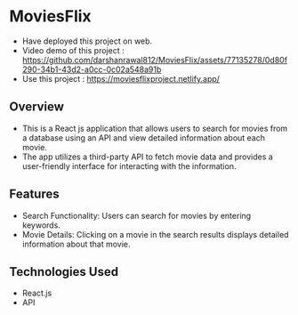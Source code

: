 # MoviesFlix

- Have deployed this project on web.
- Video demo of this project :
  https://github.com/darshanrawal812/MoviesFlix/assets/77135278/0d80f290-34b1-43d2-a0cc-0c02a548a91b
- Use this project : https://moviesflixproject.netlify.app/

## Overview
- This is a React js application that allows users to search for movies from a database using an
  API and view detailed information about each movie. 
- The app utilizes a third-party API to fetch movie data and provides a user-friendly interface for
  interacting with the information.

## Features
- Search Functionality: Users can search for movies by entering keywords.
- Movie Details: Clicking on a movie in the search results displays detailed information about that
  movie.

## Technologies Used
- React.js
- API

